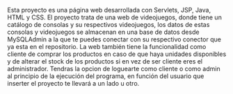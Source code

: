 Esta proyecto es una página web desarrollada con Servlets, JSP, Java, HTML y CSS. El proyecto trata de una web de videojuegos, donde tiene un catálogo de consolas y su respectivos videojuegos, los datos de estas consolas y videojuegos se almacenan en una base de datos desde MySQLAdmin a la que te puedes conectar con su respectivo conector que ya esta en el repositorio. La web también tiene la funcionalidad como cliente de comprar los productos en caso de que haya unidades disponibles y de alterar el stock de los productos si en vez de ser cliente eres el administrador. Tendras la opcion de loguearte como cliente o como admin al principio de la ejecución del programa, en función del usuario que inserter el proyecto te llevará a un lado u otro.
